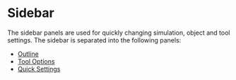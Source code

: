 # Sidebar

The sidebar panels are used for quickly changing simulation, object and tool settings. The sidebar is separated into the following panels:

- [Outline](./outline.md) 
- [Tool Options](./tool_options.md) 
- [Quick Settings](./quick_settings.md) 
